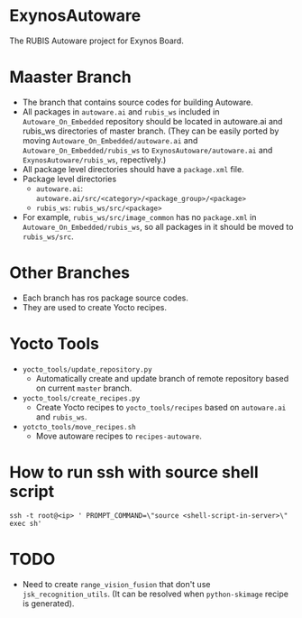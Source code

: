 # ExynosAutoware

The RUBIS Autoware project for Exynos Board.

# Maaster Branch 
- The branch that contains source codes for building Autoware.
- All packages in `autoware.ai` and `rubis_ws` included in `Autoware_On_Embedded` repository should be located in autoware.ai and rubis_ws directories of master branch. (They can be easily ported by moving `Autoware_On_Embedded/autoware.ai` and `Autoware_On_Embedded/rubis_ws` to `ExynosAutoware/autoware.ai` and `ExynosAutoware/rubis_ws`, repectively.)
- All package level directories should have a `package.xml` file.
- Package level directories
    * `autoware.ai`: `autoware.ai/src/<category>/<package_group>/<package>`
    * `rubis_ws`: `rubis_ws/src/<package>`
- For example, `rubis_ws/src/image_common` has no `package.xml` in `Autoware_On_Embedded/rubis_ws`, so all packages in it should be moved to `rubis_ws/src`.

# Other Branches
- Each branch has ros package source codes.
- They are used to create Yocto recipes.

# Yocto Tools
- `yocto_tools/update_repository.py`
    * Automatically create and update branch of remote repository based on current `master` branch.
- `yocto_tools/create_recipes.py`
    * Create Yocto recipes to `yocto_tools/recipes` based on `autoware.ai` and `rubis_ws`.
- `yotcto_tools/move_recipes.sh`
    * Move autoware recipes to `recipes-autoware`. 

# How to run ssh with source shell script
```
ssh -t root@<ip> ' PROMPT_COMMAND=\"source <shell-script-in-server>\" exec sh'
```

# TODO
* Need to create `range_vision_fusion` that don't use `jsk_recognition_utils`. (It can be resolved when `python-skimage` recipe is generated).
